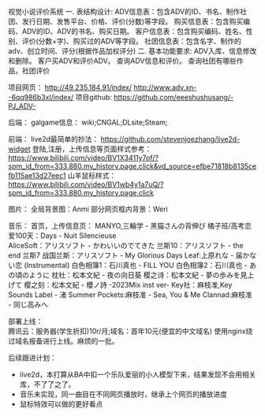 视觉小说评价系统
一. 表结构设计:
    ADV信息表：包含ADV的ID、书名、制作社团、发行日期、发售平台、价格、评价(分数)等字段。
    购买信息表：包含购买编码、ADV的ID、ADV的书名、购买日期。
    客户信息表：包含购买编码、姓名、性别、评价(分数+字)、购买过的ADV等字段。
    社团信息表：包含名字、制作的adv、创立时间、评分(根据作品加权评分)
二. 基本功能要求:
    ADV入库、信息修改和删除。
    客户买ADV和评价ADV。
    查询ADV信息和评价。
    查询社团有哪些作品，社团评价

项目网页：
http://49.235.184.91/index/
http://www.adv.xn--6qq986b3xl/index/
项目github:
https://github.com/eeeshushusang/-PJ_ADV-

后端：
galgame信息：
wiki;CNGAL;DLsite;Steam;

前端：
live2d最简单的抄法：
https://github.com/stevenjoezhang/live2d-widget
登陆,注册，上传信息等页面样式参考：
https://www.bilibili.com/video/BV1X3411y7of/?spm_id_from=333.880.my_history.page.click&vd_source=efbe71818b8135cefb115ae13d27eec1
山羊鼠标样式：
https://www.bilibili.com/video/BV1wb4y1a7uQ/?spm_id_from=333.880.my_history.page.click

图片：
    全局背景图：Anmi
    部分网页框内背景：Weri

音乐：
    首页，上传信息页： MANYO,三輪学 - 黑猫さんの背伸び
    橘子班/高考恋爱100天：Days - Nuit Silencieuse    
    AliceSoft：アリスソフト - かわいいのでてきた
        兰斯10：アリスソフト - the end
        兰斯7 战国兰斯：アリスソフト - My Glorious Days
    Leaf:上原れな - 届かない恋 (Instrumental)
        白色相簿1：石川真也 - FILL YOU
        白色相簿2：石川真也 - あの頃のように
    枕社：松本文紀 - 夜の向日葵
        樱之诗：松本文紀 - 夢の歩みを見上げて
        樱之刻：松本文紀 - 櫻ノ詩 -2023Mix inst ver-
    Key社：麻枝准,Key Sounds Label - 渚
        Summer Pockets:麻枝准 - Sea, You & Me
        Clannad:麻枝准 - 同じ高みへ

部署上线：   
    腾讯云：服务器(学生折扣)10r/月;域名：首年10元(便宜的中文域名)
    使用nginx绕过域名报备进行上线。麻烦的一批。

后续跟进计划：
- live2d，本打算从BA中扣一个乐队爱丽的小人模型下来，结果发现不会用相关库，不了了之了。
- 音乐未实现，同一曲目在不同网页播放时，继承上个网页的播放进度
- 鼠标特效可以做的更好看点